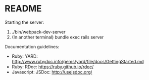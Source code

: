 # README

Starting the server:
1. ./bin/webpack-dev-server
2. (In another terminal) bundle exec rails server

Documentation guidelines:
- Ruby: YARD: http://www.rubydoc.info/gems/yard/file/docs/GettingStarted.md
- Ruby: RDoc: https://ruby.github.io/rdoc/
- Javascript: JSDoc: http://usejsdoc.org/
